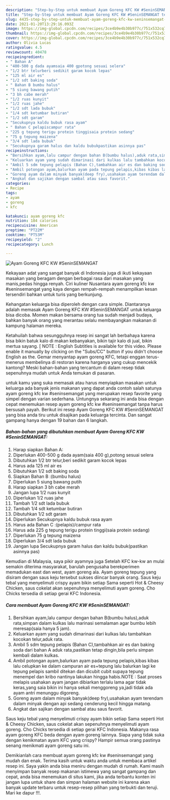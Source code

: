 ```yaml
---
description: "Step-by-Step untuk membuat Ayam Goreng KFC KW #SeninSEMANGAT teraktual"
title: "Step-by-Step untuk membuat Ayam Goreng KFC KW #SeninSEMANGAT teraktual"
slug: 4435-step-by-step-untuk-membuat-ayam-goreng-kfc-kw-seninsemangat-teraktual
date: 2021-01-20T13:29:16.093Z
image: https://img-global.cpcdn.com/recipes/3ce4b9e4b30b977c/751x532cq70/ayam-goreng-kfc-kw-seninsemangat-foto-resep-utama.jpg
thumbnail: https://img-global.cpcdn.com/recipes/3ce4b9e4b30b977c/751x532cq70/ayam-goreng-kfc-kw-seninsemangat-foto-resep-utama.jpg
cover: https://img-global.cpcdn.com/recipes/3ce4b9e4b30b977c/751x532cq70/ayam-goreng-kfc-kw-seninsemangat-foto-resep-utama.jpg
author: Olivia Lucas
ratingvalue: 4.5
reviewcount: 40478
recipeingredient:
- " Bahan A"
- "400-500 g dada ayamsaia 400 gpotong sesuai selera"
- "1/2 btr telurberi sedikit garam kocok lepas"
- "125 ml air es"
- "1/2 sdt baking soda"
- " Bahan B bumbu halus"
- "5 siung bawang putih"
- "3 bh cabe merah"
- "1/2 ruas kunyit"
- "1/2 ruas jahe"
- "1/2 sdt lada bubuk"
- "1/4 sdt ketumbar butiran"
- "1/2 sdt garam"
- "Secukupnya kaldu bubuk rasa ayam"
- " Bahan C pelapiscampur rata"
- "225 g tepung terigu protein tinggisaia protein sedang"
- "75 g tepung maizena"
- "3/4 sdt lada bubuk"
- "Secukupnya garam halus dan kaldu bubukpastikan asinnya pas"
recipeinstructions:
- "Bersihkan ayam,lalu campur dengan bahan B(bumbu halus),aduk rata,simpan dalam kulkas lalu marinasi semalaman agar bumbu lebih meresap(saia hanya 5 jam)."
- "Keluarkan ayam yang sudah dimarinasi dari kulkas lalu tambahkan kocokan telur,aduk rata."
- "Ambil 5 sdm tepung pelapis (Bahan C),tambahkan air es dan baking soda dari bahan A aduk rata,pastikan tetap dingin,bila perlu simpan kembali dalam kulkas."
- "Ambil potongan ayam,balurkan ayam pada tepung pelapis,kibas kibas lalu celupkan ke dalam campuran air es+tepung lalu balurkan lagi ke tepung pelapis sambil ditekan dan dicubit cubit supaya tepung menempel dan kribo nantinya lakukan hingga habis.NOTE : Saat proses melapis usahakan ayam jangan dibiarkan terlalu lama agar tidak keras,yang saia bikin ini hanya sekali menggoreng ya,jadi tidak ada ayam antri menunggu digoreng."
- "Goreng ayam dalam minyak banyak(deep fry),usahakan ayam terendam dalam minyak dengan api sedang cenderung kecil hingga matang."
- "Angkat dan sajikan dengan sambal atau saus favorit."
categories:
- Recipe
tags:
- ayam
- goreng
- kfc

katakunci: ayam goreng kfc 
nutrition: 184 calories
recipecuisine: American
preptime: "PT22M"
cooktime: "PT53M"
recipeyield: "2"
recipecategory: Lunch

---
```



![Ayam Goreng KFC KW #SeninSEMANGAT](https://img-global.cpcdn.com/recipes/3ce4b9e4b30b977c/751x532cq70/ayam-goreng-kfc-kw-seninsemangat-foto-resep-utama.jpg)

Kekayaan adat yang sangat banyak di Indonesia juga di ikuti kekayaan masakan yang beragam dengan berbagai rasa dari masakan yang manis,pedas hingga renyah. Ciri kuliner Nusantara ayam goreng kfc kw #seninsemangat yang kaya dengan rempah-rempah menampilkan kesan tersendiri bahkan untuk turis yang berkunjung.


Kehangatan keluarga bisa diperoleh dengan cara simple. Diantaranya adalah memasak Ayam Goreng KFC KW #SeninSEMANGAT untuk keluarga bisa dicoba. Momen makan bersama orang tua sudah menjadi budaya, bahkan banyak orang yang merantau selalu membayangkan makanan di kampung halaman mereka.

Ketahuilah bahwa sesungguhnya resep ini sangat lah berbahaya karena bisa bikin batuk kalo di makan kebanyakan, bikin tajir kalo di jual, bikin mertua sayang. [ NOTE : English Subtitles is available for this video. Please enable it manually by clicking on the &#34;Subs/CC&#34; button if you didn&#39;t choose English as the. Gemar menyantap ayam goreng KFC, tetapi enggan terus-menerus membelinya di restoran karena harganya yang cukup mencekik kantong? Meski bahan-bahan yang tercantum di dalam resep tidak sepenuhnya mudah untuk Anda temukan di pasaran.

untuk kamu yang suka memasak atau harus menyiapkan masakan untuk keluarga ada banyak jenis makanan yang dapat anda contoh salah satunya ayam goreng kfc kw #seninsemangat yang merupakan resep favorite yang simpel dengan varian sederhana. Untungnya sekarang ini anda bisa dengan cepat menemukan resep ayam goreng kfc kw #seninsemangat tanpa harus bersusah payah.
Berikut ini resep Ayam Goreng KFC KW #SeninSEMANGAT yang bisa anda tiru untuk disajikan pada keluarga tercinta. Dan sangat gampang hanya dengan 19 bahan dan 6 langkah.


<!--inarticleads1-->

##### Bahan-bahan yang dibutuhkan membuat Ayam Goreng KFC KW #SeninSEMANGAT:

1. Harap siapkan  Bahan A:
1. Diperlukan 400-500 g dada ayam(saia 400 g),potong sesuai selera
1. Dibutuhkan 1/2 btr telur,beri sedikit garam kocok lepas
1. Harus ada 125 ml air es
1. Dibutuhkan 1/2 sdt baking soda
1. Siapkan  Bahan B :(bumbu halus)
1. Diperlukan 5 siung bawang putih
1. Harap siapkan 3 bh cabe merah
1. Jangan lupa 1/2 ruas kunyit
1. Diperlukan 1/2 ruas jahe
1. Tambah 1/2 sdt lada bubuk
1. Tambah 1/4 sdt ketumbar butiran
1. Dibutuhkan 1/2 sdt garam
1. Diperlukan Secukupnya kaldu bubuk rasa ayam
1. Harus ada  Bahan C :(pelapis)/campur rata
1. Harus ada 225 g tepung terigu protein tinggi(saia protein sedang)
1. Diperlukan 75 g tepung maizena
1. Diperlukan 3/4 sdt lada bubuk
1. Jangan lupa Secukupnya garam halus dan kaldu bubuk(pastikan asinnya pas)


Kemudian di Malaysia, saya pikir ayamnya juga Setelah KFC kw-kw an mulai semakin diterima masyarakat, barulah pengusaha berekperimen memadukan east dan west, ayam goreng ala. Ayam goreng tepung yang disiram dengan saus keju tersebut sukses diincar banyak orang. Saus keju tebal yang menyelimuti crispy ayam bikin setiap Sama seperti Hot &amp; Cheesy Chicken, saus cokelat akan sepenuhnya menyelimuti ayam goreng. Cho Chicks tersedia di setiap gerai KFC Indonesia. 

<!--inarticleads2-->

##### Cara membuat  Ayam Goreng KFC KW #SeninSEMANGAT:

1. Bersihkan ayam,lalu campur dengan bahan B(bumbu halus),aduk rata,simpan dalam kulkas lalu marinasi semalaman agar bumbu lebih meresap(saia hanya 5 jam).
1. Keluarkan ayam yang sudah dimarinasi dari kulkas lalu tambahkan kocokan telur,aduk rata.
1. Ambil 5 sdm tepung pelapis (Bahan C),tambahkan air es dan baking soda dari bahan A aduk rata,pastikan tetap dingin,bila perlu simpan kembali dalam kulkas.
1. Ambil potongan ayam,balurkan ayam pada tepung pelapis,kibas kibas lalu celupkan ke dalam campuran air es+tepung lalu balurkan lagi ke tepung pelapis sambil ditekan dan dicubit cubit supaya tepung menempel dan kribo nantinya lakukan hingga habis.NOTE : Saat proses melapis usahakan ayam jangan dibiarkan terlalu lama agar tidak keras,yang saia bikin ini hanya sekali menggoreng ya,jadi tidak ada ayam antri menunggu digoreng.
1. Goreng ayam dalam minyak banyak(deep fry),usahakan ayam terendam dalam minyak dengan api sedang cenderung kecil hingga matang.
1. Angkat dan sajikan dengan sambal atau saus favorit.


Saus keju tebal yang menyelimuti crispy ayam bikin setiap Sama seperti Hot &amp; Cheesy Chicken, saus cokelat akan sepenuhnya menyelimuti ayam goreng. Cho Chicks tersedia di setiap gerai KFC Indonesia. Makanya rasa ayam goreng KFC beda dengan ayam goreng lainnya. Siapa yang tidak suka dengan kenikmatan ayam KFC yang crispy? Hampir semua orang pastinya senang menikmati ayam goreng satu ini. 

Demikianlah cara membuat ayam goreng kfc kw #seninsemangat yang mudah dan enak. Terima kasih untuk waktu anda untuk membaca artikel resep ini. Saya yakin anda bisa meniru dengan mudah di rumah. Kami masih menyimpan banyak resep makanan istimewa yang sangat gampang dan cepat, anda bisa menemukan di situs kami, jika anda terbantu konten ini jangan lupa untuk share dan simpan halaman website ini karena akan banyak update terbaru untuk resep-resep pilihan yang terbukti dan teruji. Mari ke dapur !!!. 
